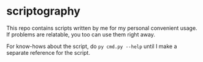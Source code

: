 # scriptography
This repo contains scripts written by me for my personal convenient usage. If problems are relatable, you too can use them right away.

For know-hows about the script,  do `py cmd.py --help` until I make a separate reference for the script.
